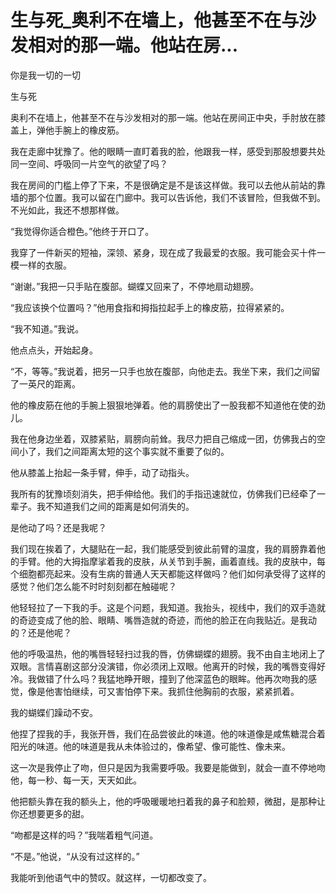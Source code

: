 # 生与死_奥利不在墙上，他甚至不在与沙发相对的那一端。他站在房...

你是我一切的一切

生与死

奥利不在墙上，他甚至不在与沙发相对的那一端。他站在房间正中央，手肘放在膝盖上，弹他手腕上的橡皮筋。

我在走廊中犹豫了。他的眼睛一直盯着我的脸，他跟我一样，感受到那股想要共处同一空间、呼吸同一片空气的欲望了吗？

我在房间的门槛上停了下来，不是很确定是不是该这样做。我可以去他从前站的靠墙的那个位置。我可以留在门廊中。我可以告诉他，我们不该冒险，但我做不到。不光如此，我还不想那样做。

“我觉得你适合橙色。”他终于开口了。

我穿了一件新买的短袖，深领、紧身，现在成了我最爱的衣服。我可能会买十件一模一样的衣服。

“谢谢。”我把一只手贴在腹部。蝴蝶又回来了，不停地扇动翅膀。

“我应该换个位置吗？”他用食指和拇指拉起手上的橡皮筋，拉得紧紧的。

“我不知道。”我说。

他点点头，开始起身。

“不，等等。”我说着，把另一只手也放在腹部，向他走去。我坐下来，我们之间留了一英尺的距离。

他的橡皮筋在他的手腕上狠狠地弹着。他的肩膀使出了一股我都不知道他在使的劲儿。

我在他身边坐着，双膝紧贴，肩膀向前耸。我尽力把自己缩成一团，仿佛我占的空间小了，我们之间距离太短的这个事实就不重要了似的。

他从膝盖上抬起一条手臂，伸手，动了动指头。

我所有的犹豫顷刻消失，把手伸给他。我们的手指迅速就位，仿佛我们已经牵了一辈子。我不知道我们之间的距离是如何消失的。

是他动了吗？还是我呢？

我们现在挨着了，大腿贴在一起，我们能感受到彼此前臂的温度，我的肩膀靠着他的手臂。他的大拇指摩挲着我的皮肤，从关节到手腕，画着直线。我的皮肤中，每个细胞都亮起来。没有生病的普通人天天都能这样做吗？他们如何承受得了这样的感觉？他们怎么能不时时刻刻都在触碰呢？

他轻轻拉了一下我的手。这是个问题，我知道。我抬头，视线中，我们的双手造就的奇迹变成了他的脸、眼睛、嘴唇造就的奇迹，而他的脸正在向我贴近。是我动的？还是他呢？

他的呼吸温热，他的嘴唇轻轻扫过我的唇，仿佛蝴蝶的翅膀。我不由自主地闭上了双眼。言情喜剧这部分没演错，你必须闭上双眼。他离开的时候，我的嘴唇变得好冷。我做错了什么吗？我猛地睁开眼，撞到了他深蓝色的眼眸。他再次吻我的感觉，像是他害怕继续，可又害怕停下来。我抓住他胸前的衣服，紧紧抓着。

我的蝴蝶们躁动不安。

他捏了捏我的手，我张开唇，我们在品尝彼此的味道。他的味道像是咸焦糖混合着阳光的味道。他的味道是我从未体验过的，像希望、像可能性、像未来。

这一次是我停止了吻，但只是因为我需要呼吸。我要是能做到，就会一直不停地吻他，每一秒、每一天，天天如此。

他把额头靠在我的额头上，他的呼吸暖暖地扫着我的鼻子和脸颊，微甜，是那种让你还想要更多的甜。

“吻都是这样的吗？”我喘着粗气问道。

“不是。”他说，“从没有过这样的。”

我能听到他语气中的赞叹。就这样，一切都改变了。